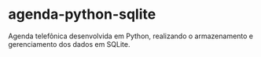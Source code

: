 # agenda-python-sqlite
Agenda telefônica desenvolvida em Python, realizando o armazenamento e gerenciamento dos dados em SQLite.
